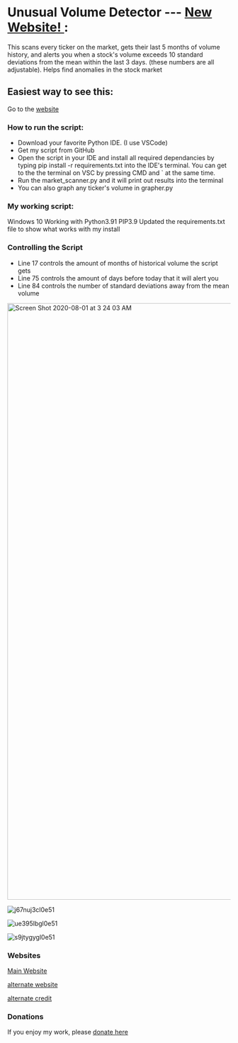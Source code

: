 # Unusual Volume Detector --- [New Website!  ](https://unusualvolume.info/):

This scans every ticker on the market, gets their last 5 months of volume history, and alerts you when a stock's volume exceeds 10 standard deviations from the mean within the last 3 days. (these numbers are all adjustable).  Helps find anomalies in the stock market

## Easiest way to see this:

Go to the [website](https://unusualvolume.info/)


### How to run the script:
- Download your favorite Python IDE. (I use VSCode)
- Get my script from GitHub
- Open the script in your IDE and install all required dependancies by typing pip install -r requirements.txt into the IDE's terminal. You can get to the the terminal on VSC by pressing CMD and ` at the same time.
- Run the market_scanner.py and it will print out results into the terminal
- You can also graph any ticker's volume in grapher.py

### My working script:
Windows 10
Working with Python3.91
PIP3.9
Updated the requirements.txt file to show what works with my install

### Controlling the Script
- Line 17 controls the amount of months of historical volume the script gets
- Line 75 controls the amount of days before today that it will alert you
- Line 84 controls the number of standard deviations away from the mean volume

<img width="1347" alt="Screen Shot 2020-08-01 at 3 24 03 AM" src="https://user-images.githubusercontent.com/28206070/89097659-8fdeda00-d3a6-11ea-88f4-6c896eaadc59.png">

![j67nuj3cl0e51](https://user-images.githubusercontent.com/28206070/88943805-8d1ea080-d251-11ea-81ed-04138e21bf1f.png)

![ue395lbgl0e51](https://user-images.githubusercontent.com/28206070/88943804-8d1ea080-d251-11ea-8c03-3f42da8849f6.png)

![s9jtygygl0e51](https://user-images.githubusercontent.com/28206070/88943801-8c860a00-d251-11ea-833b-8e7685360ab2.png)


### Websites

[Main Website](https://sampom100.github.io/UnusualVolumeDetector/)

[alternate website](http://165.22.228.6/)

[alternate credit](https://www.removeddit.com/r/wallstreetbets/comments/i10mif/i_made_a_website_for_that_scanner_made_by_that/)


### Donations

If you enjoy my work, please [donate here](https://www.paypal.me/SamPom100)
